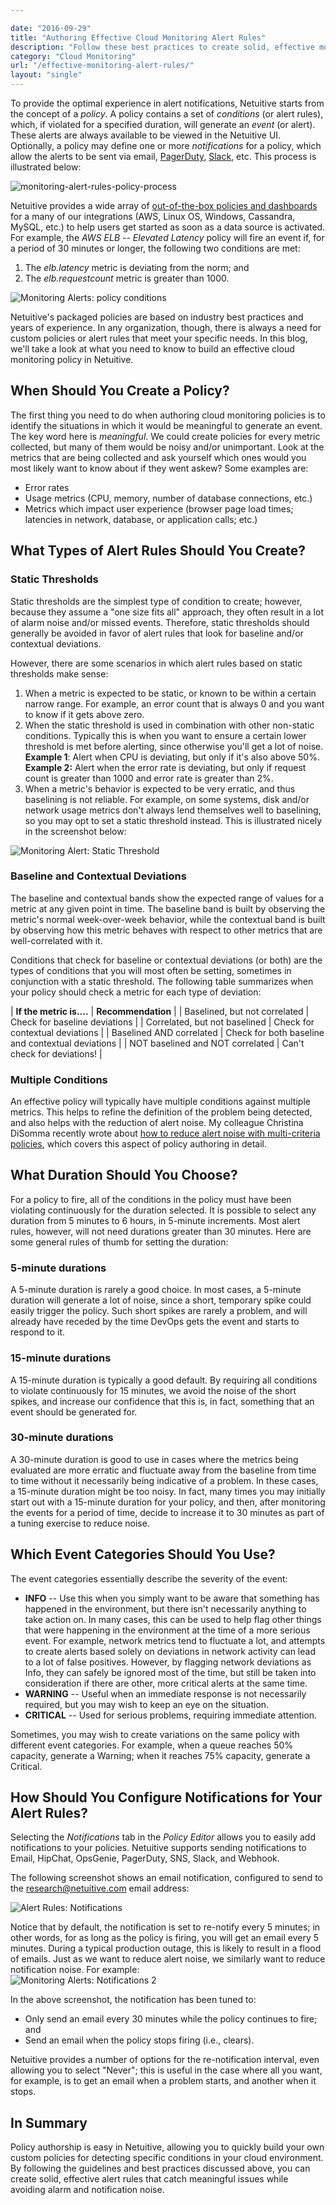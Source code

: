 ```yaml
---

date: "2016-09-29"
title: "Authoring Effective Cloud Monitoring Alert Rules"
description: "Follow these best practices to create solid, effective monitoring alert rules that catch meaningful issues while avoiding alarm and notification noise."
category: "Cloud Monitoring"
url: "/effective-monitoring-alert-rules/"
layout: "single"
---
```


To provide the optimal experience in alert notifications, Netuitive starts from the concept of a *policy*. A policy contains a set of *conditions* (or alert rules), which, if violated for a specified duration, will generate an *event* (or alert). These alerts are always available to be viewed in the Netuitive UI. Optionally, a policy may define one or more *notifications* for a policy, which allow the alerts to be sent via email, [PagerDuty](/combining-metricly-and-pagerduty-for-monitoring-alarms/), [Slack](https://docs.metricly.com/alerts-notifications/notifications/notifications-slack/), etc. This process is illustrated below:

![monitoring-alert-rules-policy-process](https://s3-us-west-2.amazonaws.com/com-netuitive-app-usw2-public/wp-content/uploads/2017/06/Monitoring-Alert-Rules-Policy-Process-1.jpg)

Netuitive provides a wide array of [out-of-the-box policies and dashboards](/aws-monitoring-best-practices/) for a many of our integrations (AWS, Linux OS, Windows, Cassandra, MySQL, etc.) to help users get started as soon as a data source is activated. For example, the *AWS ELB -- Elevated Latency* policy will fire an event if, for a period of 30 minutes or longer, the following two conditions are met:

1.  The *elb.latency* metric is deviating from the norm; and
2.  The *elb.requestcount* metric is greater than 1000.

![Monitoring Alerts: policy conditions](https://s3-us-west-2.amazonaws.com/com-netuitive-app-usw2-public/wp-content/uploads/2017/06/Policy-Conditions-1-1024x539.jpg)

Netuitive's packaged policies are based on industry best practices and years of experience. In any organization, though, there is always a need for custom policies or alert rules that meet your specific needs. In this blog, we'll take a look at what you need to know to build an effective cloud monitoring policy in Netuitive.

When Should You Create a Policy?
--------------------------------

The first thing you need to do when authoring cloud monitoring policies is to identify the situations in which it would be meaningful to generate an event. The key word here is *meaningful*.  We could create policies for every metric collected, but many of them would be noisy and/or unimportant.  Look at the metrics that are being collected and ask yourself which ones would you most likely want to know about if they went askew? Some examples are:

-   Error rates
-   Usage metrics (CPU, memory, number of database connections, etc.)
-   Metrics which impact user experience (browser page load times; latencies in network, database, or application calls; etc.)

What Types of Alert Rules Should You Create?
--------------------------------------------

### Static Thresholds

Static thresholds are the simplest type of condition to create; however, because they assume a "one size fits all" approach, they often result in a lot of alarm noise and/or missed events.  Therefore, static thresholds should generally be avoided in favor of alert rules that look for baseline and/or contextual deviations.

However, there are some scenarios in which alert rules based on static thresholds make sense:

1.  When a metric is expected to be static, or known to be within a certain narrow range. For example, an error count that is always 0 and you want to know if it gets above zero.
2.  When the static threshold is used in combination with other non-static conditions. Typically this is when you want to ensure a certain lower threshold is met before alerting, since otherwise you'll get a lot of noise.  **Example 1**: Alert when CPU is deviating, but only if it's also above 50%.\
    **Example 2:** Alert when the error rate is deviating, but only if request count is greater than 1000 and error rate is greater than 2%.
3.  When a metric's behavior is expected to be very erratic, and thus baselining is not reliable. For example, on some systems, disk and/or network usage metrics don't always lend themselves well to baselining, so you may opt to set a static threshold instead.  This is illustrated nicely in the screenshot below:

![Monitoring Alert: Static Threshold](https://s3-us-west-2.amazonaws.com/com-netuitive-app-usw2-public/wp-content/uploads/2017/06/Static-Threshold-1-1024x364.jpg)

### Baseline and Contextual Deviations

The baseline and contextual bands show the expected range of values for a metric at any given point in time. The baseline band is built by observing the metric's normal week-over-week behavior, while the contextual band is built by observing how this metric behaves with respect to other metrics that are well-correlated with it.

Conditions that check for baseline or contextual deviations (or both) are the types of conditions that you will most often be setting, sometimes in conjunction with a static threshold. The following table summarizes when your policy should check a metric for each type of deviation:

| **If the metric is....** | **Recommendation** |
| Baselined, but not correlated | Check for baseline deviations |
| Correlated, but not baselined | Check for contextual deviations |
| Baselined AND correlated | Check for both baseline and contextual deviations |
| NOT baselined and NOT correlated | Can't check for deviations! |

### Multiple Conditions

An effective policy will typically have multiple conditions against multiple metrics.  This helps to refine the definition of the problem being detected, and also helps with the reduction of alert noise.  My colleague Christina DiSomma recently wrote about [how to reduce alert noise with multi-criteria policies](/reduce-alert-multi-criteria-policies), which covers this aspect of policy authoring in detail.

What Duration Should You Choose?
--------------------------------

For a policy to fire, all of the conditions in the policy must have been violating continuously for the duration selected. It is possible to select any duration from 5 minutes to 6 hours, in 5-minute increments.  Most alert rules, however, will not need durations greater than 30 minutes. Here are some general rules of thumb for setting the duration:

### 5-minute durations

A 5-minute duration is rarely a good choice. In most cases, a 5-minute duration will generate a lot of noise, since a short, temporary spike could easily trigger the policy.  Such short spikes are rarely a problem, and will already have receded by the time DevOps gets the event and starts to respond to it.

### 15-minute durations

A 15-minute duration is typically a good default.  By requiring all conditions to violate continuously for 15 minutes, we avoid the noise of the short spikes, and increase our confidence that this is, in fact, something that an event should be generated for.

### 30-minute durations

A 30-minute duration is good to use in cases where the metrics being evaluated are more erratic and fluctuate away from the baseline from time to time without it necessarily being indicative of a problem.  In these cases, a 15-minute duration might be too noisy.  In fact, many times you may initially start out with a 15-minute duration for your policy, and then, after monitoring the events for a period of time, decide to increase it to 30 minutes as part of a tuning exercise to reduce noise.

Which Event Categories Should You Use?
--------------------------------------

The event categories essentially describe the severity of the event:

-   **INFO** -- Use this when you simply want to be aware that something has happened in the environment, but there isn't necessarily anything to take action on. In many cases, this can be used to help flag other things that were happening in the environment at the time of a more serious event.  For example, network metrics tend to fluctuate a lot, and attempts to create alerts based solely on deviations in network activity can lead to a lot of false positives.  However, by flagging network deviations as Info, they can safely be ignored most of the time, but still be taken into consideration if there are other, more critical alerts at the same time.
-   **WARNING** -- Useful when an immediate response is not necessarily required, but you may wish to keep an eye on the situation.
-   **CRITICAL** -- Used for serious problems, requiring immediate attention.

Sometimes, you may wish to create variations on the same policy with different event categories.  For example, when a queue reaches 50% capacity, generate a Warning; when it reaches 75% capacity, generate a Critical.

How Should You Configure Notifications for Your Alert Rules?
------------------------------------------------------------

Selecting the *Notifications* tab in the *Policy Editor* allows you to easily add notifications to your policies. Netuitive supports sending notifications to Email, HipChat, OpsGenie, PagerDuty, SNS, Slack, and Webhook.

The following screenshot shows an email notification, configured to send to the <research@netuitive.com> email address:

![Alert Rules: Notifications](https://s3-us-west-2.amazonaws.com/com-netuitive-app-usw2-public/wp-content/uploads/2017/06/Notifications-1.jpg)

Notice that by default, the notification is set to re-notify every 5 minutes; in other words, for as long as the policy is firing, you will get an email every 5 minutes. During a typical production outage, this is likely to result in a flood of emails. Just as we want to reduce alert noise, we similarly want to reduce notification noise.  For example:\
![Monitoring Alerts: Notifications 2](https://s3-us-west-2.amazonaws.com/com-netuitive-app-usw2-public/wp-content/uploads/2017/06/Notifications-2-1.jpg)

In the above screenshot, the notification has been tuned to:

-   Only send an email every 30 minutes while the policy continues to fire; and
-   Send an email when the policy stops firing (i.e., clears).

Netuitive provides a number of options for the re-notification interval, even allowing you to select "Never"; this is useful in the case where all you want, for example, is to get an email when a problem starts, and another when it stops.

In Summary
----------

Policy authorship is easy in Netuitive, allowing you to quickly build your own custom policies for detecting specific conditions in your cloud environment. By following the guidelines and best practices discussed above, you can create solid, effective alert rules that catch meaningful issues while avoiding alarm and notification noise.
